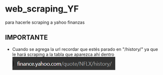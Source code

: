 
# web_scraping_YF
para hacerle scraping a yahoo finanzas

## IMPORTANTE


- Cuando se agrega la url recordar que estés parado en "/history/" ya que le hará scraping a la tabla que aparezca ahí dentro
![image alt](https://github.com/AraujoNorbertoAndres/web_scraping_YF/blob/b551e85e09c1530acb703c6a85cab363a15bdf2a/Captura%20de%20pantalla%202024-10-06%20135527.png)
